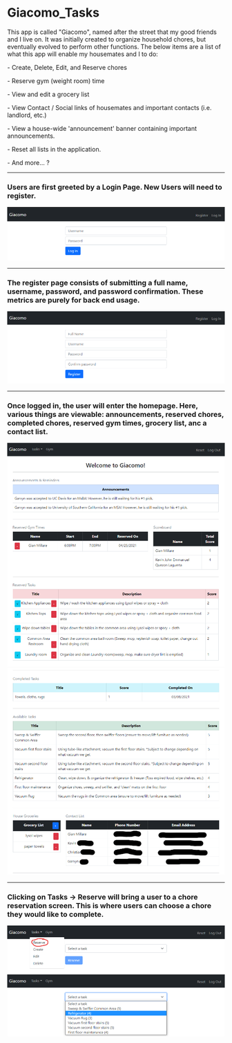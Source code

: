 # Giacomo_Tasks

This app is called "Giacomo", named after the street that my good friends and I live on. It was initially created to organize household chores, but eventually evolved to perform other functions. The below items are a list of what this app will enable my housemates and I to do:

<p> - Create, Delete, Edit, and Reserve chores </p>
<p> - Reserve gym (weight room) time </p>
<p> - View and edit a grocery list </p>
<p> - View Contact / Social links of housemates and important contacts (i.e. landlord, etc.) </p>
<p> - View a house-wide 'announcement' banner containing important announcements. </p>
<p> - Reset all lists in the application. </p>
<p> - And more... ? </p>

<hr>

### Users are first greeted by a Login Page. New Users will need to register.
<img src="images/login.png">
<br>

<hr>

### The register page consists of submitting a full name, username, password, and password confirmation. These metrics are purely for back end usage.
<img src="images/register.png">
<br>

<hr>

### Once logged in, the user will enter the homepage. Here, various things are viewable: announcements, reserved chores, completed chores, reserved gym times, grocery list, anc a contact list.
<img src="images/homepage1.png">
<img src="images/homepage2.png">
<br>

<hr>

### Clicking on Tasks -> Reserve will bring a user to a chore reservation screen. This is where users can choose a chore they would like to complete.
<img src="images/reserve1.png">
<img src="images/reserve2.png">
